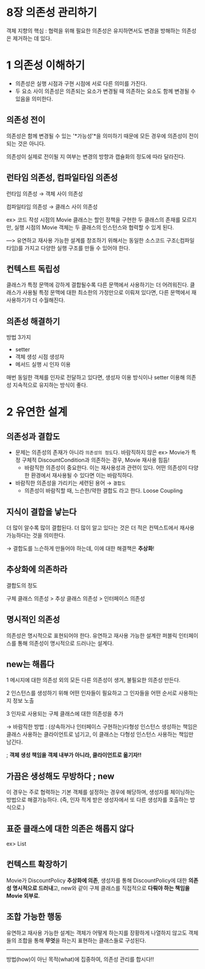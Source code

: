 # 8장 의존성 관리하기

객체 지향의 핵심 : 협력을 위해 필요한 의존성은 유지하면서도 변경을 방해하는 의존성은 제거하는 데 있다.

# 1 의존성 이해하기

- 의존성은 실행 시점과 구현 시점에 서로 다른 의미를 가진다.
- 두 요소 사이 의존성은 의존되는 요소가 변경될 때 의존하는 요소도 함께 변경될 수 있음을 의미한다.

## 의존성 전이

의존성은 함께 변경될 수 있는 '*가능성'*을 의미하기 때문에 모든 경우에 의존성이 전이되는 것은 아니다.

의존성이 실제로 전이될 지 여부는 변경의 방향과 캡슐화의 정도에 따라 달라진다.

## 런타임 의존성, 컴파일타임 의존성

런타임 의존성 → 객체 사이 의존성

컴파일타임 의존성 → 클래스 사이 의존성

ex> 코드 작성 시점의 Movie 클래스는 할인 정책을 구현한 두 클래스의 존재를 모르지만, 실행 시점의 Movie 객체는 두 클래스의 인스턴스와 협력할 수 있게 된다.

—> 유연하고 재사용 가능한 설계를 창조하기 위해서는 동일한 소스코드 구조(;컴파일타임)를 가지고 다양한 실행 구조를 만들 수 있어야 한다.

## 컨텍스트 독립성

클래스가 특정 문맥에 강하게 결합될수록 다른 문맥에서 사용하기는 더 어려워진다. 클래스가 사용될 특정 문맥에 대한 최소한의 가정만으로 이뤄져 있다면, 다른 문맥에서 재사용하기가 더 수월해진다.

## 의존성 해결하기

방법 3가지

- setter
- 객체 생성 시점 생성자
- 메서드 실행 시 인자 이용

매번 동일한 객체를 인자로 전달하고 있다면, 생성자 이용 방식이나 setter 이용해 의존성 지속적으로 유지하는 방식이 좋다.

# 2 유연한 설계

## 의존성과 결합도

- 문제는 의존성의 존재가 아니라 `의존성의 정도`다.
바람직하지 않은 ex> Movie가 특정 구체적 DiscountCondition과 의존하는 경우, Movie 재사용 힘듬!
    - 바람직한 의존성이 중요한다. 이는 재사용성과 관련이 있다. 어떤 의존성이 다양한 환경에서 재사용될 수 있다면 이는 바람직하다.
- 바람직한 의존성을 가리키는 세련된 용어 → `결합도`
    - 의존성이 바람직할 때, 느슨한/약한 결합도 라고 한다. Loose Coupling

## 지식이 결합을 낳는다

더 많이 알수록 많이 결합된다. 더 많이 알고 있다는 것은 더 적은 컨텍스트에서 재사용 가능하다는 것을 의미한다.

→ 결합도를 느슨하게 만들어야 하는데, 이에 대한 해결책은 **추상화**!

## 추상화에 의존하라

결합도의 정도

구체 클래스 의존성 > 추상 클래스 의존성 > 인터페이스 의존성

## 명시적인 의존성

의존성은 명시적으로 표현되어야 한다. 유연하고 재사용 가능한 설계란 퍼블릭 인터페이스를 통해 의존성이 명시적으로 드러나는 설계다.

## new는 해롭다

1 메시지에 대한 의존성 외의 모든 다른 의존성이 생겨, 불필요한 의존성 만든다.

2 인스턴스를 생성하기 위해 어떤 인자들이 필요하고 그 인자들을 어떤 순서로 사용하는지 정보 노출

3 인자로 사용되는 구체 클래스에 대한 의존성을 추가

→ 바람직한 방법 : (상속하거나 인터페이스 구현하는)다형성 인스턴스 생성하는 책임은 클래스 사용하는 클라이언트로 넘기고, 이 클래스는 다형성 인스턴스 사용하는 책임만 남긴다.

; **객체 생성 책임을 객체 내부가 아니라, 클라이언트로 옮기자!!**

## 가끔은 생성해도 무방하다 ; new

이 경우는 주로 협력하는 기본 객체를 설정하는 경우에 해당하며, 생성자를 체이닝하는 방법으로 해결가능하다.
(즉, 인자 적게 받은 생성자에서 또 다른 생성자를 호출하는 방식으로.)

## 표준 클래스에 대한 의존은 해롭지 않다

ex> List

## 컨텍스트 확장하기

Movie가 DiscountPolicy **추상화에 의존**, 생성자를 통해 DiscountPolicy에 대한 **의존성 명시적으로 드러내**고, new와 같이 구체 클래스를 직접적으로 **다뤄야 하는 책임을 Movie 외부로**.

## 조합 가능한 행동

유연하고 재사용 가능한 설계는 객체가 어떻게 하는지를 장황하게 나열하지 않고도 객체들의 조합을 통해 **무엇**을 하는지 표현하는 클래스들로 구성된다.

---

방법(how)이 아닌 목적(what)에 집중하여, 의존성 관리를 합시다!!